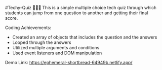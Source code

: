 #Techy-Quiz 👨🏻‍💻
This is a simple multiple choice tech quiz through which students can jump from one question to another and getting their final score. 

Coding Achievements:

- Created an array of objects that includes the question and the answers
- Looped through the answers
- Utilized multiple arguments and conditions
- Used event listeners and DOM manipulation


Demo Link: https://ephemeral-shortbread-64949b.netlify.app/

